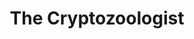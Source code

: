 ---
layout: jim-frankenstein
title: The Cryptozoologist
short_name: the-cryptozoologist

song_name: The Cryptozoologist
song_description: A hushed, heart-heavy folk tale plucked from the underbrush on a weathered tenor guitar. It drifts like smoke through the trees, telling the story of a man searching for something unreal—and finding something even rarer. Part campfire myth, part confession, it’s a quiet hymn for the outcasts, the seekers, and anyone who’s ever longed to be known by something stranger than themselves.

spotify_id: 5PFBqSxHGE7R0hValZBg94
apple_music_link: https://music.apple.com/us/album/the-cryptozoologist-single/1704963980
youtube_link: https://youtu.be/94hfl62wlGY

lyrics: |-
    #### Verse 1
    Are you out there?
    Asked the cryptozoologist
    In the woods behind his trailer
    to the silence.

    What’s the point of all this
    Searching in the brush
    If what I’m looking for is something
    That’s beyond the reach of science?

    #### Chorus
    And I’ve never ever seen a single shred of evidence to tell me what I wanna know –
    There is someone out there and that I am not alone.

    #### Verse 2
    Can you hear me?
    Cried the cryptozoologist
    To the laughter of the people
    That he yearned for

    It was then he heard
    The snapping of his trap
    That had just captured up the very legendary
    Creature he’d been spurned for

    #### Pre-Chorus
    And his mind began to race with all fame that he would find
    He could almost hear the fearful cheers of the people who would get in line for his

    #### Chorus
    Cryptid carnival –
    Where everybody loves me and I’ll never be alone

    #### Bridge
    The creature gave out a blood-curdling cry
    Under matted black hair, covered in flies
    The hunter leaned in to look upon his prize
    But he knew from the glowing green eyes
    Of the creature he had searched for all his life
    That the most incredible cryptid would always be inside

    #### Verse 3
    I can’t believe
    That I have found you, cried the man
    to the beast before he
    Freed it from the snare

    I think the mystery
    Is lovelier than knowing
    What awaits us in the darkness
    That we share with one another

    And I never ever thought I’d be so close to something great and then I’d have to let it go
    Cuz if there is something out there, I don’t have to feel alone.

song_credits: |-
    Written and Recorded in Minneapolis by Brian Reed
---